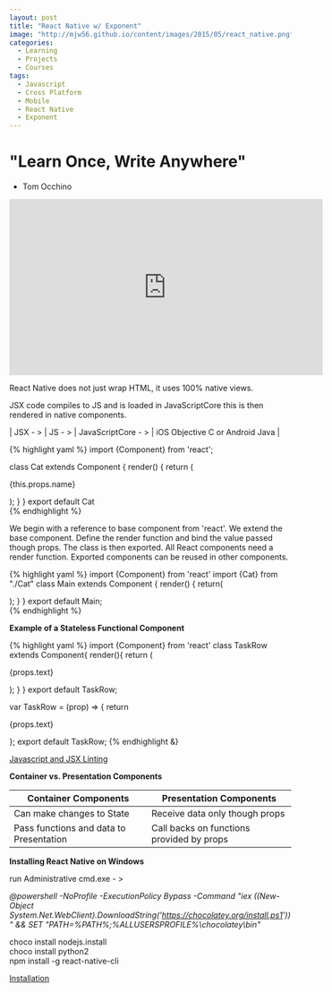 ```yaml
---
layout: post
title: "React Native w/ Exponent"
image: "http://mjw56.github.io/content/images/2015/05/react_native.png"
categories:
  - Learning
  - Projects
  - Courses
tags:
  - Javascript
  - Cross Platform
  - Mobile
  - React Native
  - Exponent
---
```


# "Learn Once, Write Anywhere"
- Tom Occhino

<iframe width="560" height="315" src="https://www.youtube.com/embed/2d0z_L4oXt8" frameborder="0" allowfullscreen></iframe>

React Native does not just wrap HTML, it uses 100% native views.

JSX code compiles to JS and is loaded in JavaScriptCore this is then rendered in native components.  

| JSX - > | JS - > | JavaScriptCore - > | iOS Objective C or Android Java |  

{% highlight yaml %}
import {Component} from 'react';

class Cat extends Component {
    render() {
      return (
        <p>
          {this.props.name}
        </p>
        );
    }
}
export default Cat  
{% endhighlight %}

We begin with a reference to base component from 'react'. We extend the base component. Define the render function and bind the value passed though props. The class is then exported. All React components need a render function. Exported components can be reused in other components.

{% highlight yaml %}
import {Component} from 'react'
import {Cat} from "./Cat"
class Main extends Component {
    render() {
      return(
          <div>
            <Cat name="Douglas" />
          </div>
        );
    }
}
export default Main;  
{% endhighlight %}


**Example of a Stateless Functional Component**

{% highlight yaml %}
import {Component} from 'react'
class TaskRow extends Component{
  render(){
    return (<p>{props.text}</p>);
  }
}
export default TaskRow;


var TaskRow = (prop) => {
    return <p> {props.text}</p>
};
export default TaskRow;
{% endhighlight &}

[Javascript and JSX Linting](http://eslint.org/docs/user-guide/integrations)  


**Container vs. Presentation Components**  

| Container Components | Presentation Components |
| --- | --- |
| Can make changes to State | Receive data only though props |
|Pass functions and data to Presentation | Call backs on functions provided by props |

**Installing React Native on Windows**  

run Administrative cmd.exe - >  

*@powershell -NoProfile -ExecutionPolicy Bypass -Command "iex ((New-Object System.Net.WebClient).DownloadString('https://chocolatey.org/install.ps1'))" && SET "PATH=%PATH%;%ALLUSERSPROFILE%\chocolatey\bin"*  

choco install nodejs.install  
choco install python2  
npm install -g react-native-cli

[Installation](https://facebook.github.io/react-native/docs/getting-started.html)
